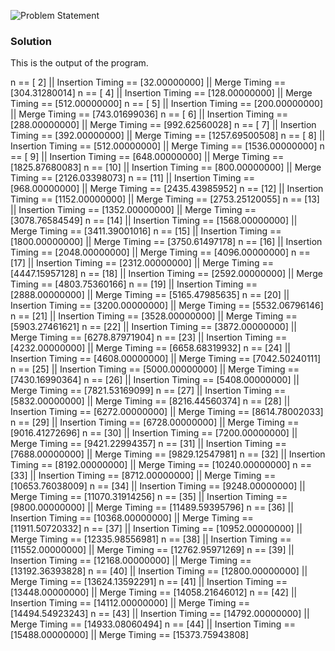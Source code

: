 ![Problem Statement](https://github.com/cpp-rakesh/Algorithms/blob/master/Chapter_1_The_Role_Of_Algorithms_In_Computing/1.2_Algorithms_As_A_Technology/Exercises/1.2-2/repo/problem.png)

### Solution
This is the output of the program.

n == [ 2] || Insertion Timing == [32.00000000]    || Merge Timing == [304.31280014]	
n == [ 4] || Insertion Timing == [128.00000000]   || Merge Timing == [512.00000000]	
n == [ 5] || Insertion Timing == [200.00000000]   || Merge Timing == [743.01699036]
n == [ 6] || Insertion Timing == [288.00000000]   || Merge Timing == [992.62560028]
n == [ 7] || Insertion Timing == [392.00000000]   || Merge Timing == [1257.69500508]
n == [ 8] || Insertion Timing == [512.00000000]   || Merge Timing == [1536.00000000]
n == [ 9] || Insertion Timing == [648.00000000]   || Merge Timing == [1825.87680083]
n == [10] || Insertion Timing == [800.00000000]   || Merge Timing == [2126.03398073]
n == [11] || Insertion Timing == [968.00000000]   || Merge Timing == [2435.43985952]
n == [12] || Insertion Timing == [1152.00000000]  || Merge Timing == [2753.25120055]
n == [13] || Insertion Timing == [1352.00000000]  || Merge Timing == [3078.76584549]
n == [14] || Insertion Timing == [1568.00000000]  || Merge Timing == [3411.39001016]
n == [15] || Insertion Timing == [1800.00000000]  || Merge Timing == [3750.61497178]
n == [16] || Insertion Timing == [2048.00000000]  || Merge Timing == [4096.00000000]
n == [17] || Insertion Timing == [2312.00000000]  || Merge Timing == [4447.15957128]
n == [18] || Insertion Timing == [2592.00000000]  || Merge Timing == [4803.75360166]
n == [19] || Insertion Timing == [2888.00000000]  || Merge Timing == [5165.47985635]
n == [20] || Insertion Timing == [3200.00000000]  || Merge Timing == [5532.06796146]
n == [21] || Insertion Timing == [3528.00000000]  || Merge Timing == [5903.27461621]
n == [22] || Insertion Timing == [3872.00000000]  || Merge Timing == [6278.87971904]
n == [23] || Insertion Timing == [4232.00000000]  || Merge Timing == [6658.68319932]
n == [24] || Insertion Timing == [4608.00000000]  || Merge Timing == [7042.50240111]
n == [25] || Insertion Timing == [5000.00000000]  || Merge Timing == [7430.16990364]
n == [26] || Insertion Timing == [5408.00000000]  || Merge Timing == [7821.53169099]
n == [27] || Insertion Timing == [5832.00000000]  || Merge Timing == [8216.44560374]
n == [28] || Insertion Timing == [6272.00000000]  || Merge Timing == [8614.78002033]
n == [29] || Insertion Timing == [6728.00000000]  || Merge Timing == [9016.41272696]
n == [30] || Insertion Timing == [7200.00000000]  || Merge Timing == [9421.22994357]
n == [31] || Insertion Timing == [7688.00000000]  || Merge Timing == [9829.12547981]
n == [32] || Insertion Timing == [8192.00000000]  || Merge Timing == [10240.00000000]
n == [33] || Insertion Timing == [8712.00000000]  || Merge Timing == [10653.76038009]
n == [34] || Insertion Timing == [9248.00000000]  || Merge Timing == [11070.31914256]
n == [35] || Insertion Timing == [9800.00000000]  || Merge Timing == [11489.59395796]
n == [36] || Insertion Timing == [10368.00000000] || Merge Timing == [11911.50720332]
n == [37] || Insertion Timing == [10952.00000000] || Merge Timing == [12335.98556981]
n == [38] || Insertion Timing == [11552.00000000] || Merge Timing == [12762.95971269]
n == [39] || Insertion Timing == [12168.00000000] || Merge Timing == [13192.36393828]
n == [40] || Insertion Timing == [12800.00000000] || Merge Timing == [13624.13592291]
n == [41] || Insertion Timing == [13448.00000000] || Merge Timing == [14058.21646012]
n == [42] || Insertion Timing == [14112.00000000] || Merge Timing == [14494.54923243]
n == [43] || Insertion Timing == [14792.00000000] || Merge Timing == [14933.08060494]
n == [44] || Insertion Timing == [15488.00000000] || Merge Timing == [15373.75943808]


